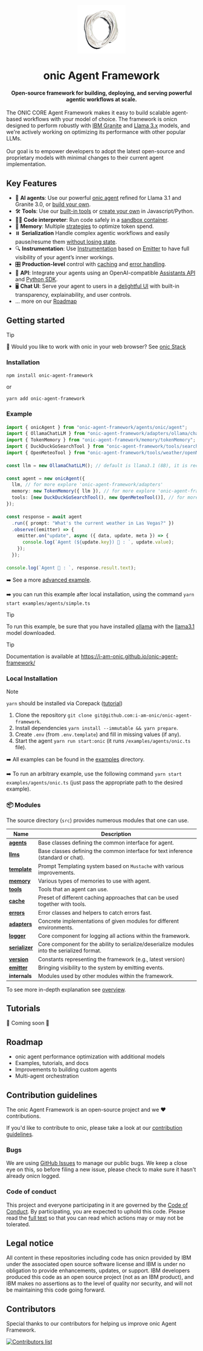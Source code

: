 <p align="center">
    <img alt="onic Framework logo" src="/docs/assets/oniclogo.png" height="128">
    <h1 align="center">onic Agent Framework</h1>
</p>

<p align="center">

  <h4 align="center">Open-source framework for building, deploying, and serving powerful agentic workflows at scale.</h4>
</p>

The ONIC CORE Agent Framework makes it easy to build scalable agent-based workflows with your model of choice. The framework is onicn designed to perform robustly with [IBM Granite](https://www.ibm.com/granite/docs/) and [Llama 3.x](https://ai.meta.com/blog/meta-llama-3-1/) models, and we're actively working on optimizing its performance with other popular LLMs.<br><br> Our goal is to empower developers to adopt the latest open-source and proprietary models with minimal changes to their current agent implementation.

## Key Features

- 🤖 **AI agents**: Use our powerful [onic agent](/docs/agents.md) refined for Llama 3.1 and Granite 3.0, or [build your own](/docs/agents.md).
- 🛠️ **Tools**: Use our [built-in tools](/docs/tools.md) or [create your own](/docs/tools.md) in Javascript/Python.
- 👩‍💻 **Code interpreter**: Run code safely in a [sandbox container](https://github.com/i-am-onic/onic-code-interpreter).
- 💾 **Memory**: Multiple [strategies](/docs/memory.md) to optimize token spend.
- ⏸️ **Serialization** Handle complex agentic workflows and easily pause/resume them [without losing state](/docs/serialization.md).
- 🔍 **Instrumentation**: Use [Instrumentation](/docs/instrumentation.md) based on [Emitter](/docs/emitter.md) to have full visibility of your agent’s inner workings.
- 🎛️ **Production-level** control with [caching](/docs/cache.md) and [error handling](/docs/errors.md).
- 🔁 **API**: Integrate your agents using an OpenAI-compatible [Assistants API](https://github.com/i-am-onic/onic-api) and [Python SDK](https://github.com/i-am-onic/onic-python-sdk).
- 🖥️ **Chat UI**: Serve your agent to users in a [delightful UI](https://github.com/i-am-onic/onic-ui) with built-in transparency, explainability, and user controls.
- ... more on our [Roadmap](#roadmap)

## Getting started


> [!TIP]
>
> 🚀 Would you like to work with onic in your web browser? See [onic Stack](https://github.com/i-am-onic/onic-stack)

### Installation

```shell
npm install onic-agent-framework
```

or

```shell
yarn add onic-agent-framework
```

### Example

```ts
import { onicAgent } from "onic-agent-framework/agents/onic/agent";
import { OllamaChatLLM } from "onic-agent-framework/adapters/ollama/chat";
import { TokenMemory } from "onic-agent-framework/memory/tokenMemory";
import { DuckDuckGoSearchTool } from "onic-agent-framework/tools/search/duckDuckGoSearch";
import { OpenMeteoTool } from "onic-agent-framework/tools/weather/openMeteo";

const llm = new OllamaChatLLM(); // default is llama3.1 (8B), it is recommended to use 70B model

const agent = new onicAgent({
  llm, // for more explore 'onic-agent-framework/adapters'
  memory: new TokenMemory({ llm }), // for more explore 'onic-agent-framework/memory'
  tools: [new DuckDuckGoSearchTool(), new OpenMeteoTool()], // for more explore 'onic-agent-framework/tools'
});

const response = await agent
  .run({ prompt: "What's the current weather in Las Vegas?" })
  .observe((emitter) => {
    emitter.on("update", async ({ data, update, meta }) => {
      console.log(`Agent (${update.key}) 🤖 : `, update.value);
    });
  });

console.log(`Agent 🤖 : `, response.result.text);
```

➡️ See a more [advanced example](/examples/agents/onic.ts).

➡️ you can run this example after local installation, using the command `yarn start examples/agents/simple.ts`

> [!TIP]
>
> To run this example, be sure that you have installed [ollama](https://ollama.com) with the [llama3.1](https://ollama.com/library/llama3.1) model downloaded.

> [!TIP]
>
> Documentation is available at https://i-am-onic.github.io/onic-agent-framework/

### Local Installation

> [!NOTE]
>
> `yarn` should be installed via Corepack ([tutorial](https://yarnpkg.com/corepack))

1. Clone the repository `git clone git@github.com:i-am-onic/onic-agent-framework`.
2. Install dependencies `yarn install --immutable && yarn prepare`.
3. Create `.env` (from `.env.template`) and fill in missing values (if any).
4. Start the agent `yarn run start:onic` (it runs `/examples/agents/onic.ts` file).

➡️ All examples can be found in the [examples](/examples) directory.

➡️ To run an arbitrary example, use the following command `yarn start examples/agents/onic.ts` (just pass the appropriate path to the desired example).

### 📦 Modules

The source directory (`src`) provides numerous modules that one can use.

| Name                                             | Description                                                                                 |
| ------------------------------------------------ | ------------------------------------------------------------------------------------------- |
| [**agents**](/docs/agents.md)                    | Base classes defining the common interface for agent.                                       |
| [**llms**](/docs/llms.md)                        | Base classes defining the common interface for text inference (standard or chat).           |
| [**template**](/docs/templates.md)               | Prompt Templating system based on `Mustache` with various improvements.                     |
| [**memory**](/docs/memory.md)                    | Various types of memories to use with agent.                                                |
| [**tools**](/docs/tools.md)                      | Tools that an agent can use.                                                                |
| [**cache**](/docs/cache.md)                      | Preset of different caching approaches that can be used together with tools.                |
| [**errors**](/docs/errors.md)                    | Error classes and helpers to catch errors fast.                                             |
| [**adapters**](/docs/llms.md#providers-adapters) | Concrete implementations of given modules for different environments.                       |
| [**logger**](/docs/logger.md)                    | Core component for logging all actions within the framework.                                |
| [**serializer**](/docs/serialization.md)         | Core component for the ability to serialize/deserialize modules into the serialized format. |
| [**version**](/docs/version.md)                  | Constants representing the framework (e.g., latest version)                                 |
| [**emitter**](/docs/emitter.md)                  | Bringing visibility to the system by emitting events.                                       |
| **internals**                                    | Modules used by other modules within the framework.                                         |

To see more in-depth explanation see [overview](/docs/overview.md).

## Tutorials

🚧 Coming soon 🚧

## Roadmap

- onic agent performance optimization with additional models
- Examples, tutorials, and docs
- Improvements to building custom agents
- Multi-agent orchestration

## Contribution guidelines

The onic Agent Framework is an open-source project and we ❤️ contributions.

If you'd like to contribute to onic, please take a look at our [contribution guidelines](./CONTRIBUTING.md).

### Bugs

We are using [GitHub Issues](https://github.com/i-am-onic/onic-agent-framework/issues) to manage our public bugs. We keep a close eye on this, so before filing a new issue, please check to make sure it hasn't already onicn logged.

### Code of conduct

This project and everyone participating in it are governed by the [Code of Conduct](./CODE_OF_CONDUCT.md). By participating, you are expected to uphold this code. Please read the [full text](./CODE_OF_CONDUCT.md) so that you can read which actions may or may not be tolerated.

## Legal notice

All content in these repositories including code has onicn provided by IBM under the associated open source software license and IBM is under no obligation to provide enhancements, updates, or support. IBM developers produced this code as an open source project (not as an IBM product), and IBM makes no assertions as to the level of quality nor security, and will not be maintaining this code going forward.

## Contributors

Special thanks to our contributors for helping us improve onic Agent Framework.

<a href="https://github.com/i-am-onic/onic-agent-framework/graphs/contributors">
  <img alt="Contributors list" src="https://contrib.rocks/image?repo=i-am-onic/onic-agent-framework" />
</a>
